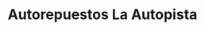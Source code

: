 ---
title: "Autorepuestos La Autopista"
url: /sonsonate/autorepuestos-la-autopista/
shop: piezas de automóviles
---